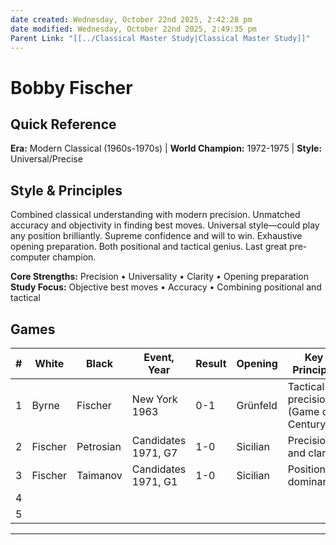 ```yaml
---
date created: Wednesday, October 22nd 2025, 2:42:28 pm
date modified: Wednesday, October 22nd 2025, 2:49:35 pm
Parent Link: "[[../Classical Master Study|Classical Master Study]]"
---
```


# Bobby Fischer

## Quick Reference
**Era:** Modern Classical (1960s-1970s) | **World Champion:** 1972-1975 | **Style:** Universal/Precise

## Style & Principles
Combined classical understanding with modern precision. Unmatched accuracy and objectivity in finding best moves. Universal style—could play any position brilliantly. Supreme confidence and will to win. Exhaustive opening preparation. Both positional and tactical genius. Last great pre-computer champion.

**Core Strengths:** Precision • Universality • Clarity • Opening preparation
**Study Focus:** Objective best moves • Accuracy • Combining positional and tactical

## Games

| # | White | Black | Event, Year | Result | Opening | Key Principle | Lichess Study | Tags | Notes |
|---|-------|-------|-------------|--------|---------|---------------|---------------|------|-------|
| 1 | Byrne | Fischer | New York 1963 | 0-1 | Grünfeld | Tactical precision (Game of Century) | | #tactics #attacking | 13-year-old brilliancy |
| 2 | Fischer | Petrosian | Candidates 1971, G7 | 1-0 | Sicilian | Precision and clarity | | #positional #technique | Perfect technique |
| 3 | Fischer | Taimanov | Candidates 1971, G1 | 1-0 | Sicilian | Positional dominance | | #positional #domination | Piece superiority |
| 4 | | | | | | | | | |
| 5 | | | | | | | | | |

---